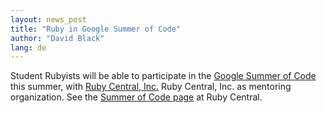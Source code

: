 ```yaml
---
layout: news_post
title: "Ruby in Google Summer of Code"
author: "David Black"
lang: de
---
```


Student Rubyists will be able to participate in the [Google Summer of
Code][1] this summer, with [Ruby Central, Inc.][2] Ruby Central, Inc. as
mentoring organization. See the [Summer of Code page][3] at Ruby
Central.



[1]: http://code.google.com/soc/ 
[2]: http://www.rubycentral.org 
[3]: http://www.rubycentral.org/soc2006 

